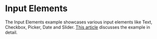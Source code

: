 # Input Elements

The Input Elements example showcases various input elements like Text, Checkbox, Picker, Date and Slider.
[This article](http://eclipsesource.com/blogs/2015/02/25/tabris-js-examples-user-input/) discusses the example in detail.
